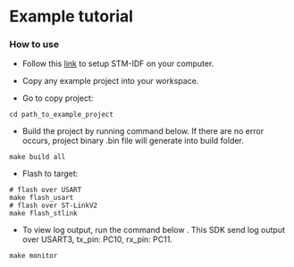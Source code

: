 

# Example tutorial

### How to use

- Follow this [link](https://github.com/phonght32/stm-idf) to setup STM-IDF on your computer.

- Copy any example project into your workspace.
- Go to copy project:

```
cd path_to_example_project
```

- Build the project by running command below. If there are no error occurs, project binary .bin file will generate into build folder.

```
make build all
```

- Flash to target:

```
# flash over USART
make flash_usart
# flash over ST-LinkV2
make flash_stlink
```

- To view log output, run the command below . This SDK send log output over USART3, tx_pin: PC10, rx_pin: PC11.

```
make monitor
```

